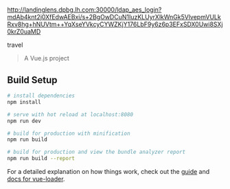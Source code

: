 # 

http://landinglens.dpbg.lh.com:30000/ldap_aes_login?mdAb4knt2j0XfEdwAEBxi/s+2BgOwDCuN1IuzKLUyrXlkWnGk5VlvepmVULkRxv8hg+hNUVtm++YqXseYVkcyCYWZKjY176LbF9y6z6p3EFxSDX0Uwi8SXj0krZ0uaMD

travel

> A Vue.js project

## Build Setup

``` bash
# install dependencies
npm install

# serve with hot reload at localhost:8080
npm run dev

# build for production with minification
npm run build

# build for production and view the bundle analyzer report
npm run build --report
```

For a detailed explanation on how things work, check out the [guide](http://vuejs-templates.github.io/webpack/) and [docs for vue-loader](http://vuejs.github.io/vue-loader).
